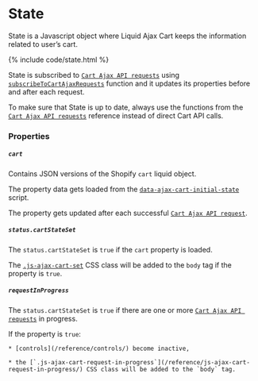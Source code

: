 # State
State is a Javascript object where Liquid Ajax Cart keeps the information related to user’s cart.

{% include code/state.html %}

State is subscribed to [`Cart Ajax API requests`](/reference/requests/) using [`subscribeToCartAjaxRequests`](/reference/subscribeToCartAjaxRequests/) function and it updates its properties before and after each request.

To make sure that State is up to date, always use the functions from the [`Cart Ajax API requests`](/reference/requests/) reference instead of direct Cart API calls.

### Properties

##### `cart`
Contains JSON versions of the Shopify `cart` liquid object. 

The property data gets loaded from the [`data-ajax-cart-initial-state`](/reference/data-ajax-cart-initial-state/) script.

The property gets updated after each successful [`Cart Ajax API request`](/reference/requests).

##### `status.cartStateSet`

The `status.cartStateSet` is `true` if the `cart` property is loaded. 

The [`.js-ajax-cart-set`](/reference/js-ajax-cart-set/) CSS class will be added to the `body` tag if the property is `true`.

##### `requestInProgress`

The `status.cartStateSet` is `true` if there are one or more [`Cart Ajax API requests`](/reference/requests/) in progress.

If the property is `true`:

	* [controls](/reference/controls/) become inactive,

	* the [`.js-ajax-cart-request-in-progress`](/reference/js-ajax-cart-request-in-progress/) CSS class will be added to the `body` tag.